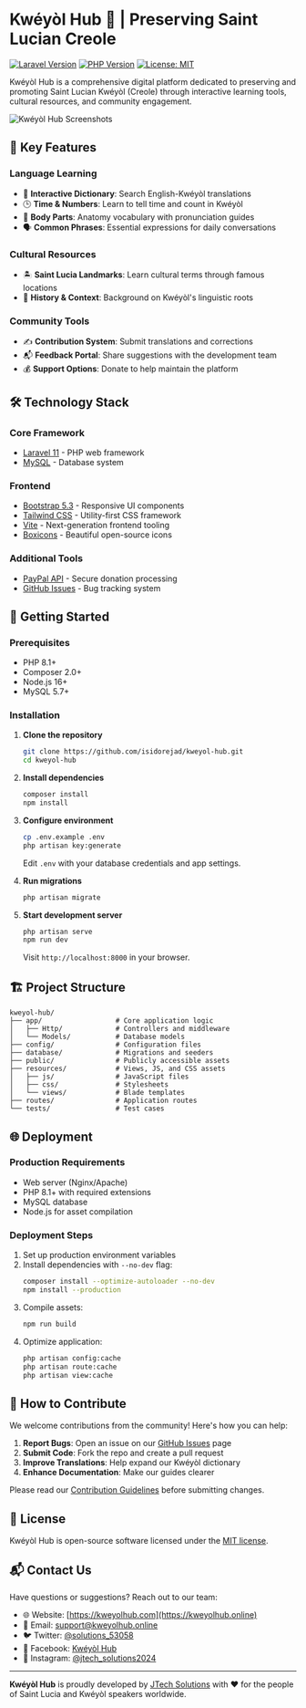 # Kwéyòl Hub 🌺 | Preserving Saint Lucian Creole

[![Laravel Version](https://img.shields.io/badge/Laravel-11.x-FF2D20?logo=laravel)](https://laravel.com)
[![PHP Version](https://img.shields.io/badge/PHP-8.1+-777BB4?logo=php)](https://php.net)
[![License: MIT](https://img.shields.io/badge/License-MIT-yellow.svg)](https://opensource.org/licenses/MIT)

Kwéyòl Hub is a comprehensive digital platform dedicated to preserving and promoting Saint Lucian Kwéyòl (Creole) through interactive learning tools, cultural resources, and community engagement.

![Kwéyòl Hub Screenshots](public/img/preview.png)

## 🌟 Key Features

### Language Learning
- 📖 **Interactive Dictionary**: Search English-Kwéyòl translations
- 🕒 **Time & Numbers**: Learn to tell time and count in Kwéyòl
- 👥 **Body Parts**: Anatomy vocabulary with pronunciation guides
- 🗣 **Common Phrases**: Essential expressions for daily conversations

### Cultural Resources
- 🏝 **Saint Lucia Landmarks**: Learn cultural terms through famous locations
- 📜 **History & Context**: Background on Kwéyòl's linguistic roots

### Community Tools
- ✍️ **Contribution System**: Submit translations and corrections
- 📬 **Feedback Portal**: Share suggestions with the development team
- 💰 **Support Options**: Donate to help maintain the platform

## 🛠 Technology Stack

### Core Framework
- [Laravel 11](https://laravel.com) - PHP web framework
- [MySQL](https://www.mysql.com/) - Database system

### Frontend
- [Bootstrap 5.3](https://getbootstrap.com/) - Responsive UI components
- [Tailwind CSS](https://tailwindcss.com/) - Utility-first CSS framework
- [Vite](https://vitejs.dev/) - Next-generation frontend tooling
- [Boxicons](https://boxicons.com/) - Beautiful open-source icons

### Additional Tools
- [PayPal API](https://developer.paypal.com/) - Secure donation processing
- [GitHub Issues](https://github.com/features/issues) - Bug tracking system

## 🚀 Getting Started

### Prerequisites
- PHP 8.1+
- Composer 2.0+
- Node.js 16+
- MySQL 5.7+

### Installation

1. **Clone the repository**
   ```bash
   git clone https://github.com/isidorejad/kweyol-hub.git
   cd kweyol-hub
   ```

2. **Install dependencies**
   ```bash
   composer install
   npm install
   ```

3. **Configure environment**
   ```bash
   cp .env.example .env
   php artisan key:generate
   ```
   Edit `.env` with your database credentials and app settings.

4. **Run migrations**
   ```bash
   php artisan migrate
   ```

5. **Start development server**
   ```bash
   php artisan serve
   npm run dev
   ```
   Visit `http://localhost:8000` in your browser.

## 🏗 Project Structure

```
kweyol-hub/
├── app/                  # Core application logic
│   ├── Http/             # Controllers and middleware
│   └── Models/           # Database models
├── config/               # Configuration files
├── database/             # Migrations and seeders
├── public/               # Publicly accessible assets
├── resources/            # Views, JS, and CSS assets
│   ├── js/               # JavaScript files
│   ├── css/              # Stylesheets
│   └── views/            # Blade templates
├── routes/               # Application routes
└── tests/                # Test cases
```

## 🌐 Deployment

### Production Requirements
- Web server (Nginx/Apache)
- PHP 8.1+ with required extensions
- MySQL database
- Node.js for asset compilation

### Deployment Steps
1. Set up production environment variables
2. Install dependencies with `--no-dev` flag:
   ```bash
   composer install --optimize-autoloader --no-dev
   npm install --production
   ```
3. Compile assets:
   ```bash
   npm run build
   ```
4. Optimize application:
   ```bash
   php artisan config:cache
   php artisan route:cache
   php artisan view:cache
   ```

## 🤝 How to Contribute

We welcome contributions from the community! Here's how you can help:

1. **Report Bugs**: Open an issue on our [GitHub Issues](https://github.com/isidorejad/kweyol-hub/issues) page
2. **Submit Code**: Fork the repo and create a pull request
3. **Improve Translations**: Help expand our Kwéyòl dictionary
4. **Enhance Documentation**: Make our guides clearer

Please read our [Contribution Guidelines](CONTRIBUTING.md) before submitting changes.

## 📜 License

Kwéyòl Hub is open-source software licensed under the [MIT license](LICENSE).

## 📬 Contact Us

Have questions or suggestions? Reach out to our team:

- 🌐 Website: [https://kweyolhub.com](https://kweyolhub.online)
- 📧 Email: [support@kweyolhub.online](mailto:support@kweyolhub.online)
- 🐦 Twitter: [@solutions_53058](https://twitter.com/solutions_53058)
- 📘 Facebook: [Kwéyòl Hub](https://facebook.com/kweyolhub)
- 📸 Instagram: [@jtech_solutions2024](https://instagram.com/jtech_solutions2024)

---

**Kwéyòl Hub** is proudly developed by [JTech Solutions](https://jtechsolutions.com) with ❤️ for the people of Saint Lucia and Kwéyòl speakers worldwide.
